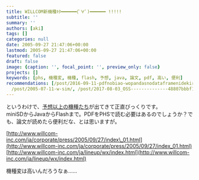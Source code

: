 ```yaml
---
title: WILLCOM新機種ｷﾀ━━━━━━(ﾟ∀ﾟ)━━━━━━ !!!!!
subtitle: ''
summary: ''
authors: [aki]
tags: []
categories: null
date: 2005-09-27 21:47:06+00:00
lastmod: 2005-09-27 21:47:06+00:00
featured: false
draft: false
image: {caption: '', focal_point: '', preview_only: false}
projects: []
keywords: [phs, 機種変, 機種, flash, 予想, java, 論文, pdf, 高い, 便利]
recommendations: [/post/2016-09-11-pdfnobiao-wopandasnodataframenidekiru-tabula-py-zuo-tuta/,
  /post/2005-07-11-w-sim/, /post/2017-08-03_OSS--------------48807bbbf13f/]
---
```

というわけで、[予想以上の機種たち](http://k-tai.impress.co.jp/cda/article/news_toppage/25795.html)が出てきて正直びっくりです。  
miniSDからJavaからFlashまで。PDFをPHSで読む必要はあるのでしょうか？でも、論文が読めたら便利だな、とは思いますが。  
  
[http://www.willcom-inc.com/ja/corporate/press/2005/09/27/index\_01.html](http://www.willcom-inc.com/ja/corporate/press/2005/09/27/index_01.html)  
[http://www.willcom-inc.com/ja/lineup/wx/index.html](http://www.willcom-inc.com/ja/lineup/wx/index.html)  
  
機種変は高いんだろうなぁ……


